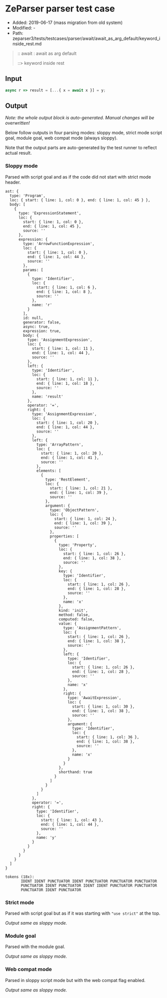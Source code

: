 # ZeParser parser test case

- Added: 2019-06-17 (mass migration from old system)
- Modified: -
- Path: zeparser3/tests/testcases/parser/await/await_as_arg_default/keyword_inside_rest.md

> :: await : await as arg default
>
> ::> keyword inside rest

## Input

`````js
async r => result = [...{ x = await x }] = y;
`````

## Output

_Note: the whole output block is auto-generated. Manual changes will be overwritten!_

Below follow outputs in four parsing modes: sloppy mode, strict mode script goal, module goal, web compat mode (always sloppy).

Note that the output parts are auto-generated by the test runner to reflect actual result.

### Sloppy mode

Parsed with script goal and as if the code did not start with strict mode header.

`````
ast: {
  type: 'Program',
  loc: { start: { line: 1, col: 0 }, end: { line: 1, col: 45 } },
  body: [
    {
      type: 'ExpressionStatement',
      loc: {
        start: { line: 1, col: 0 },
        end: { line: 1, col: 45 },
        source: ''
      },
      expression: {
        type: 'ArrowFunctionExpression',
        loc: {
          start: { line: 1, col: 0 },
          end: { line: 1, col: 44 },
          source: ''
        },
        params: [
          {
            type: 'Identifier',
            loc: {
              start: { line: 1, col: 6 },
              end: { line: 1, col: 8 },
              source: ''
            },
            name: 'r'
          }
        ],
        id: null,
        generator: false,
        async: true,
        expression: true,
        body: {
          type: 'AssignmentExpression',
          loc: {
            start: { line: 1, col: 11 },
            end: { line: 1, col: 44 },
            source: ''
          },
          left: {
            type: 'Identifier',
            loc: {
              start: { line: 1, col: 11 },
              end: { line: 1, col: 18 },
              source: ''
            },
            name: 'result'
          },
          operator: '=',
          right: {
            type: 'AssignmentExpression',
            loc: {
              start: { line: 1, col: 20 },
              end: { line: 1, col: 44 },
              source: ''
            },
            left: {
              type: 'ArrayPattern',
              loc: {
                start: { line: 1, col: 20 },
                end: { line: 1, col: 41 },
                source: ''
              },
              elements: [
                {
                  type: 'RestElement',
                  loc: {
                    start: { line: 1, col: 21 },
                    end: { line: 1, col: 39 },
                    source: ''
                  },
                  argument: {
                    type: 'ObjectPattern',
                    loc: {
                      start: { line: 1, col: 24 },
                      end: { line: 1, col: 39 },
                      source: ''
                    },
                    properties: [
                      {
                        type: 'Property',
                        loc: {
                          start: { line: 1, col: 26 },
                          end: { line: 1, col: 38 },
                          source: ''
                        },
                        key: {
                          type: 'Identifier',
                          loc: {
                            start: { line: 1, col: 26 },
                            end: { line: 1, col: 28 },
                            source: ''
                          },
                          name: 'x'
                        },
                        kind: 'init',
                        method: false,
                        computed: false,
                        value: {
                          type: 'AssignmentPattern',
                          loc: {
                            start: { line: 1, col: 26 },
                            end: { line: 1, col: 38 },
                            source: ''
                          },
                          left: {
                            type: 'Identifier',
                            loc: {
                              start: { line: 1, col: 26 },
                              end: { line: 1, col: 28 },
                              source: ''
                            },
                            name: 'x'
                          },
                          right: {
                            type: 'AwaitExpression',
                            loc: {
                              start: { line: 1, col: 30 },
                              end: { line: 1, col: 38 },
                              source: ''
                            },
                            argument: {
                              type: 'Identifier',
                              loc: {
                                start: { line: 1, col: 36 },
                                end: { line: 1, col: 38 },
                                source: ''
                              },
                              name: 'x'
                            }
                          }
                        },
                        shorthand: true
                      }
                    ]
                  }
                }
              ]
            },
            operator: '=',
            right: {
              type: 'Identifier',
              loc: {
                start: { line: 1, col: 43 },
                end: { line: 1, col: 44 },
                source: ''
              },
              name: 'y'
            }
          }
        }
      }
    }
  ]
}

tokens (18x):
       IDENT IDENT PUNCTUATOR IDENT PUNCTUATOR PUNCTUATOR PUNCTUATOR
       PUNCTUATOR IDENT PUNCTUATOR IDENT IDENT PUNCTUATOR PUNCTUATOR
       PUNCTUATOR IDENT PUNCTUATOR
`````

### Strict mode

Parsed with script goal but as if it was starting with `"use strict"` at the top.

_Output same as sloppy mode._

### Module goal

Parsed with the module goal.

_Output same as sloppy mode._

### Web compat mode

Parsed in sloppy script mode but with the web compat flag enabled.

_Output same as sloppy mode._
